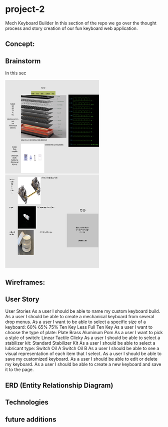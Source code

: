 # project-2
Mech Keyboard Builder
In this section of the repo we go over the thought process and story creation of our fun keyboard web application. 


## Concept: 

## Brainstorm
In this sec

<img src= "public/images/wireframe1.png" width= "300" height= "300">

<img src= "public/images/wireframe2.png" width= "300" height= "300">


## Wireframes:



## User Story
User Stories
As a user I should be able to name my custom keyboard build.
As a user I should be able to create a mechanical keyboard from several drop menus.
As a user I want to be able to select a specific size of a keyboard:
60%
65%
75%
Ten Key Less
Full Ten Key
As a user I want to choose the type of plate:
Plate 
Brass
Aluminum
Pom
As a user I want to pick a style of switch:
Linear
Tactile
Clicky
As a user I should be able to select a stabilizer kit:
Standard Stabilizer Kit
As a user I should be able to select a lubricant type:
Switch Oil A 
Switch Oil B
As a user I should be able to see a visual representation of each item that I select.
As a user I should be able to save my customized keyboard.
As a user I should be able to edit or delete my keyboard. 
As a user I should be able to create a new keyboard and save it to the page. 

## ERD (Entity Relationship Diagram)     


## Technologies 

## future additions